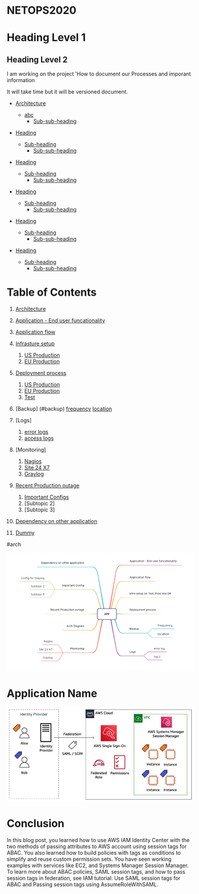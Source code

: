 # NETOPS2020

# Heading Level 1
## Heading Level 2

I am working on the project 'How to document our Processes and imporant information

It will take time but it will be versioned document.

- [Architecture](#heading)
  * [abc](#sub-heading)
    + [Sub-sub-heading](#sub-sub-heading)
- [Heading](#heading-1)
  * [Sub-heading](#sub-heading-1)
    + [Sub-sub-heading](#sub-sub-heading-1)
- [Heading](#heading-2)
  * [Sub-heading](#sub-heading-2)
    + [Sub-sub-heading](#sub-sub-heading-2)

- [Heading](#heading)
  * [Sub-heading](#sub-heading)
    + [Sub-sub-heading](#sub-sub-heading)
- [Heading](#heading-1)
  * [Sub-heading](#sub-heading-1)
    + [Sub-sub-heading](#sub-sub-heading-1)
- [Heading](#heading-2)
  * [Sub-heading](#sub-heading-2)
    + [Sub-sub-heading](#sub-sub-heading-2)

# Table of Contents
1. [Architecture](#arch)
  
2. [Application - End user funcationality](#application-end-user-funcationality)
3. [Application flow](#application-flow)
4. [Infrasture setup](#infrasture-setup)
      1. [US Production](#us-prod-infra)
      2. [EU Production](#eu-prod-infra)
5. [Deployment process](#deployment-process)
   1. [US Production](#us-deployment-process)
   2. [EU Production](#eu-deployment-process)
   3. [Test](#test-deployment-process)
6. [Backup] (#backup)
		[frequency](#frequency)
		[location](#location)
7. [Logs] 
   1. [error logs](#log-location1)
   2. [access logs](#log-location2)
8. [Monitoring]
   1. [Nagios](#nagios-alerts)
   2. [Site 24 X7](#sythetic-monitor-link)
   3. [Graylog](#graylog-configured)
9. [Recent Production outage](#application-name-recent-outages)
   1.  [Important Configs](#application-name-configs)
   2.  [Subtopic 2]
   3.  [Subtopic 3]
11.	[Dependency on other application](#application-name-dependency)
12. [Dummy](#dummy)





#arch

  ![Architecture](Product-Documentation.png)


# Application Name




  ![Okta](Okta-1.jpg)


# Conclusion
In this blog post, you learned how to use AWS IAM Identity Center with the two methods of passing attributes to AWS account using session tags for ABAC. You also learned how to build policies with tags as conditions to simplify and reuse custom permission sets. You have seen working examples with services like EC2, and Systems Manager Session Manager. To learn more about ABAC policies, SAML session tags, and how to pass session tags in federation, see IAM tutorial: Use SAML session tags for ABAC and Passing session tags using AssumeRoleWithSAML.
